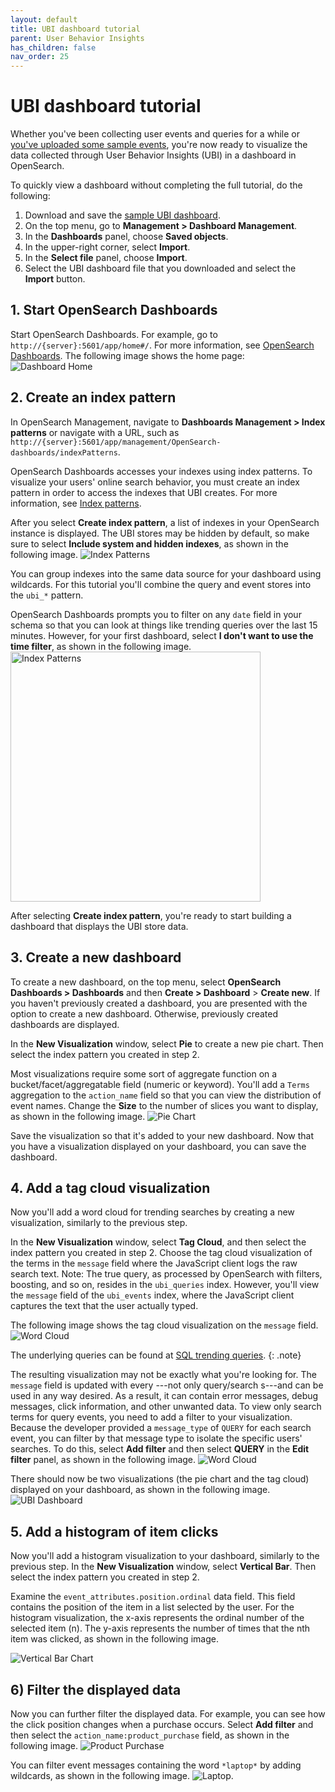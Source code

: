 ```yaml
---
layout: default
title: UBI dashboard tutorial
parent: User Behavior Insights
has_children: false
nav_order: 25
---
```



# UBI dashboard tutorial

Whether you've been collecting user events and queries for a while or [you've uploaded some sample events](https://github.com/o19s/chorus-OpenSearch-edition/blob/main/katas/003_import_preexisting_event_data.md), you're now ready to visualize the data collected through User Behavior Insights (UBI) in a dashboard in OpenSearch.

To quickly view a dashboard without completing the full tutorial, do the following:
1. Download and save the [sample UBI dashboard]({{site.url}}{{site.baseurl}}/assets/examples/ubi-dashboard.ndjson).
1. On the top menu, go to **Management > Dashboard Management**.
1. In the **Dashboards** panel, choose **Saved objects**.
1. In the upper-right corner, select **Import**.
1. In the **Select file** panel, choose **Import**.
1. Select the UBI dashboard file that you downloaded and select the **Import** button.

## 1. Start OpenSearch Dashboards

Start OpenSearch Dashboards. For example, go to `http://{server}:5601/app/home#/`. For more information, see [OpenSearch Dashboards]({{site.url}}{{site.baseurl}}/dashboards/). The following image shows the home page:
![Dashboard Home]({{site.url}}{{site.baseurl}}/images/ubi/home.png "Dashboards")

## 2. Create an index pattern

In OpenSearch Management, navigate to **Dashboards Management > Index patterns** or navigate with a URL, such as `http://{server}:5601/app/management/OpenSearch-dashboards/indexPatterns`.

OpenSearch Dashboards accesses your indexes using index patterns. To visualize your users' online search behavior, you must create an index pattern in order to access the indexes that UBI creates. For more information, see [Index patterns]({{site.url}}{{site.baseurl}}/dashboards/management/index-patterns/).

After you select **Create index pattern**, a list of indexes in your OpenSearch instance is displayed. The UBI stores may be hidden by default, so make sure to select **Include system and hidden indexes**, as shown in the following image. 
![Index Patterns]({{site.url}}{{site.baseurl}}/images/ubi/index_pattern2.png "Index Patterns")

You can group indexes into the same data source for your dashboard using wildcards. For this tutorial you'll combine the query and event stores into the `ubi_*` pattern.

OpenSearch Dashboards prompts you to filter on any `date` field in your schema so that you can look at things like trending queries over the last 15 minutes. However, for your first dashboard, select **I don't want to use the time filter**, as shown in the following image. 
<img src="{{site.url}}{{site.baseurl}}/images/ubi/index_pattern3.png" alt="Index Patterns" width="400"/>


After selecting **Create index pattern**, you're ready to start building a dashboard that displays the UBI store data.

## 3. Create a new dashboard

To create a new dashboard, on the top menu, select **OpenSearch Dashboards > Dashboards** and then **Create > Dashboard** > **Create new**.
If you haven't previously created a dashboard, you are presented with the option to create a new dashboard. Otherwise, previously created dashboards are displayed.


In the **New Visualization** window, select **Pie** to create a new pie chart. Then select the index pattern you created in step 2.

Most visualizations require some sort of aggregate function on a bucket/facet/aggregatable field (numeric or keyword). You'll add a `Terms` aggregation to the `action_name` field so that you can view the distribution of event names. Change the **Size** to the number of slices you want to display, as shown in the following image.
![Pie Chart]({{site.url}}{{site.baseurl}}/images/ubi/pie.png "Pie Chart")

Save the visualization so that it's added to your new dashboard. Now that you have a visualization displayed on your dashboard, you can save the dashboard.

## 4. Add a tag cloud visualization

Now you'll add a word cloud for trending searches by creating a new visualization, similarly to the previous step.  

In the **New Visualization** window, select **Tag Cloud**, and then select the index pattern you created in step 2. Choose the tag cloud visualization of the terms in the `message` field where the JavaScript client logs the raw search text. Note: The true query, as processed by OpenSearch with filters, boosting, and so on, resides in the `ubi_queries` index. However, you'll view the `message` field of the `ubi_events` index, where the JavaScript client captures the text that the user actually typed. 

The following image shows the tag cloud visualization on the `message` field.
![Word Cloud]({{site.url}}{{site.baseurl}}/images/ubi/tag_cloud1.png "Word Cloud")

The underlying queries can be found at [SQL trending queries]({{site.url}}{{site.baseurl}}/search-plugins/ubi/sql-queries/#trending-queries).
{: .note} 


The resulting visualization may not be exactly what you're looking for. The `message` field is updated with every ---not only query/search s---and can be used in any way desired. As a result, it can contain error messages, debug messages, click information, and other unwanted data.
To view only search terms for query events, you need to add a filter to your visualization. Because the developer provided a `message_type` of `QUERY` for each search event, you can filter by that message type to isolate the specific users' searches. To do this, select **Add filter** and then select **QUERY** in the **Edit filter** panel, as shown in the following image. 
![Word Cloud]({{site.url}}{{site.baseurl}}/images/ubi/tag_cloud2.png "Word Cloud")

There should now be two visualizations (the pie chart and the tag cloud) displayed on your dashboard, as shown in the following image.
![UBI Dashboard]({{site.url}}{{site.baseurl}}/images/ubi/dashboard2.png "UBI Dashboard")

## 5. Add a histogram of item clicks

Now you'll add a histogram visualization to your dashboard, similarly to the previous step. In the **New Visualization** window, select **Vertical Bar**. Then select the index pattern you created in step 2. 

Examine the `event_attributes.position.ordinal` data field. This field contains the position of the item in a list selected by the user. For the histogram visualization, the x-axis represents the ordinal number of the selected item (n). The y-axis represents the number of times that the nth item was clicked, as shown in the following image. 

![Vertical Bar Chart]({{site.url}}{{site.baseurl}}/images/ubi/histogram.png "Vertical Bar Chart")

## 6) Filter the displayed data

Now you can further filter the displayed data. For example, you can see how the click position changes when a purchase occurs. Select **Add filter** and then select the `action_name:product_purchase` field, as shown in the following image.
![Product Purchase]({{site.url}}{{site.baseurl}}/images/ubi/product_purchase.png "Product Purchase")


You can filter event messages containing the word `*laptop*` by adding wildcards, as shown in the following image.
![Laptop]({{site.url}}{{site.baseurl}}/images/ubi/laptop.png "Laptop").
 

